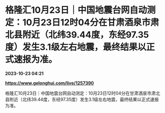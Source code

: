 # 格隆汇10月23日｜中国地震台网自动测定：10月23日12时04分在甘肃酒泉市肃北县附近（北纬39.44度，东经97.35度）发生3.1级左右地震，最终结果以正式速报为准。

**2023-10-23 04:21**

**https://www.gelonghui.com/live/1257390**

格隆汇10月23日｜中国地震台网自动测定：10月23日12时04分在甘肃酒泉市肃北县附近（北纬39.44度，东经97.35度）发生3.1级左右地震，最终结果以正式速报为准。